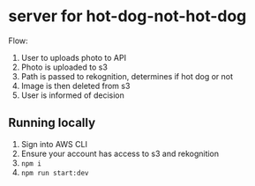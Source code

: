 # server for hot-dog-not-hot-dog

Flow:
1. User to uploads photo to API
2. Photo is uploaded to s3
3. Path is passed to rekognition, determines if hot dog or not
4. Image is then deleted from s3
5. User is informed of decision

## Running locally
1. Sign into AWS CLI
2. Ensure your account has access to s3 and rekognition
3. `npm i`
4. `npm run start:dev`